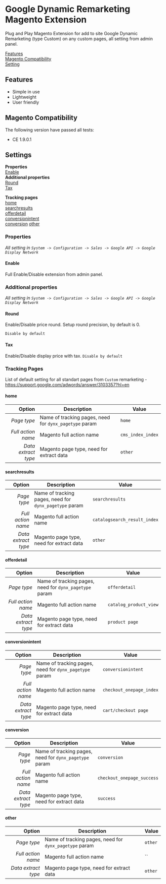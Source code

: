 # Google Dynamic Remarketing Magento Extension

Plug and Play Magento Extension for add to site Google Dynamic Remarketing (type Custom) on any custom pages, all setting from admin panel.

[Features](#features)  
[Magento Compatibility](#magento-compatibility)   
[Setting](#settings)

## Features
- Simple in use
- Lightweight
- User friendly

## Magento Compatibility
The following version have passed all tests:
- CE 1.9.0.1

## Settings

**Properties**  
[Enable](#enable)                                                                                                                                                                                                                                    
**Additional properties**                                                                                                             
[Round](#round)                                                                                                                  
[Tax](#tax)                                                                                                                    

**Tracking pages**  
[home](#home)  
[searchresults](#searchresults)  
[offerdetail](#offerdetail)  
[conversionintent](#conversionintent)  
[conversion](#conversion)
[other](#other)

### Properties

_All setting in `System -> Configuration -> Sales -> Google API -> Google Display Network`_

#### Enable
Full Enable/Disable extension from admin panel.


### Additional properties

_All setting in `System -> Configuration -> Sales -> Google API -> Google Display Network`_

#### Round
Enable/Disable price round. Setup round precision, by default is 0.

`Disable by default`

#### Tax
Enable/Disable display price with tax.
`Disable by default`


### Tracking Pages
List of default setting for all standart pages from `Custom` remarketing - https://support.google.com/adwords/answer/3103357?hl=en


#### home

| Option              | Description                                             | Value                       |
| ------------------: | --------------------------------------------------------| --------------------------- |
| *Page type*         | Name of tracking pages, need for `dynx_pagetype` param  | `home`                      |
| *Full action name*  | Magento full action name                                | `cms_index_index`           |
| *Data extract type* | Magento page type, need for extract data                | `other`                     |

#### searchresults

| Option              | Description                                             | Value                       |
| ------------------: | --------------------------------------------------------| --------------------------- |
| *Page type*         | Name of tracking pages, need for `dynx_pagetype` param  | `searchresults`             |
| *Full action name*  | Magento full action name                                | `catalogsearch_result_index`|
| *Data extract type* | Magento page type, need for extract data                | `other`                     |

#### offerdetail

| Option              | Description                                             | Value                       |
| ------------------: | --------------------------------------------------------| --------------------------- |
| *Page type*         | Name of tracking pages, need for `dynx_pagetype` param  | `offerdetail`               |
| *Full action name*  | Magento full action name                                | `catalog_product_view`      |
| *Data extract type* | Magento page type, need for extract data                | `product page`              |

#### conversionintent

| Option              | Description                                             | Value                       |
| ------------------: | --------------------------------------------------------| --------------------------- |
| *Page type*         | Name of tracking pages, need for `dynx_pagetype` param  | `conversionintent`          |
| *Full action name*  | Magento full action name                                | `checkout_onepage_index`    |
| *Data extract type* | Magento page type, need for extract data                | `cart/checkout page`        |

#### conversion

| Option              | Description                                             | Value                       |
| ------------------: | --------------------------------------------------------| --------------------------- |
| *Page type*         | Name of tracking pages, need for `dynx_pagetype` param  | `conversion`                |
| *Full action name*  | Magento full action name                                | `checkout_onepage_success`  |
| *Data extract type* | Magento page type, need for extract data                | `success`                   |

#### other

| Option              | Description                                             | Value                       |
| ------------------: | --------------------------------------------------------| --------------------------- |
| *Page type*         | Name of tracking pages, need for `dynx_pagetype` param  | `other`                     |
| *Full action name*  | Magento full action name                                | ``                          |
| *Data extract type* | Magento page type, need for extract data                | `other`                     |
